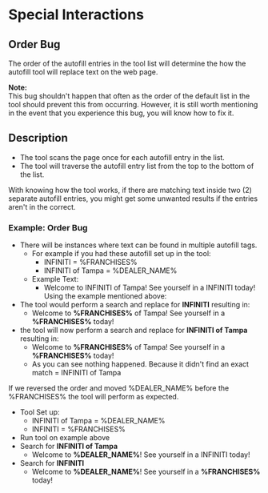 # Special Interactions

## **Order Bug**

The order of the autofill entries in the tool list will determine the how the autofill tool will replace text on the web page.

**Note:**  
This bug shouldn't happen that often as the order of the default list in the tool should prevent this from occurring.  However, it is still worth mentioning in the event that you experience this bug, you will know how to fix it.

## Description

* The tool scans the page once for each autofill entry in the list.
* The tool will traverse the autofill entry list from the top to the bottom of the list.

With knowing how the tool works, if there are matching text inside two \(2\) separate autofill entries, you might get some unwanted results if the entries aren't in the correct.

### Example: Order Bug

* There will be instances where text can be found in multiple autofill tags.
  * For example if you had these autofill set up in the tool:
    * INFINITI = %FRANCHISES%
    * INFINITI of Tampa = %DEALER\_NAME%
  * Example Text:
    * Welcome to INFINITI of Tampa! See yourself in a INFINITI today! Using the example mentioned above:
* The tool would perform a search and replace for **INFINITI** resulting in:
  * Welcome to **%FRANCHISES%** of Tampa! See yourself in a **%FRANCHISES%** today!
* the tool will now perform a search and replace for **INFINITI of Tampa** resulting in:
  * Welcome to **%FRANCHISES%** of Tampa! See yourself in a **%FRANCHISES%** today!
  * As you can see nothing happened. Because it didn't find an exact match = INFINITI of Tampa

If we reversed the order and moved %DEALER\_NAME% before the %FRANCHISES% the tool will perform as expected.

* Tool Set up:
  * INFINITI of Tampa = %DEALER\_NAME%
  * INFINITI = %FRANCHISES%
* Run tool on example above
* Search for **INFINITI of Tampa**
  * Welcome to **%DEALER\_NAME%**! See yourself in a INFINITI today!
* Search for **INFINITI**
  * Welcome to **%DEALER\_NAME%**! See yourself in a **%FRANCHISES%** today!

